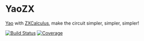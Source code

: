 # YaoZX

[Yao](https://github.com/QuantumBFS/Yao.jl) with [ZXCalculus](https://github.com/QuantumBFS/ZXCalculus.jl), make the circuit simpler, simpler, simpler!

[![Build Status](https://travis-ci.com/QuantumBFS/YaoZX.jl.svg?branch=master)](https://travis-ci.com/QuantumBFS/YaoZX.jl)
[![Coverage](https://codecov.io/gh/QuantumBFS/YaoZX.jl/branch/master/graph/badge.svg)](https://codecov.io/gh/QuantumBFS/YaoZX.jl)
